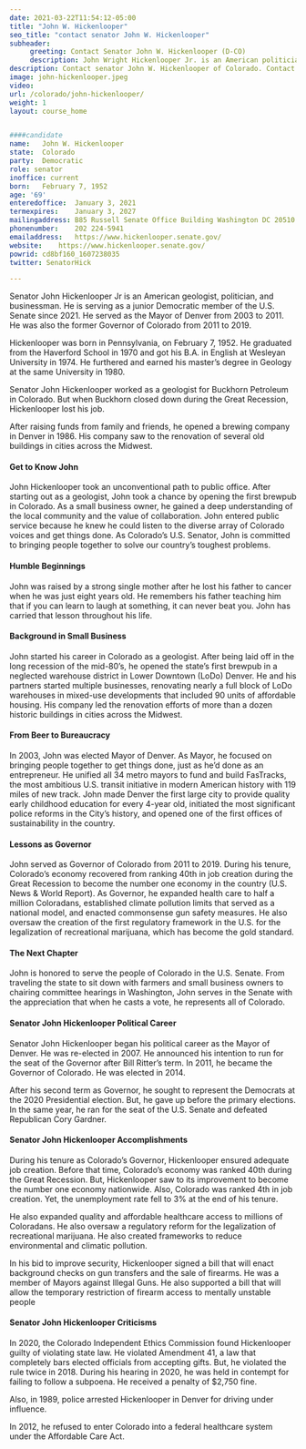 ```yaml
---
date: 2021-03-22T11:54:12-05:00
title: "John W. Hickenlooper"
seo_title: "contact senator John W. Hickenlooper"
subheader:
     greeting: Contact Senator John W. Hickenlooper (D-CO)
     description: John Wright Hickenlooper Jr. is an American politician, businessman, and geologist serving as the junior United States Senator from Colorado since 2021.
description: Contact senator John W. Hickenlooper of Colorado. Contact information for John W. Hickenlooper includes email address, phone number, and mailing address.
image: john-hickenlooper.jpeg
video: 
url: /colorado/john-hickenlooper/
weight: 1
layout: course_home


####candidate
name:	John W. Hickenlooper
state:	Colorado
party:	Democratic
role: senator
inoffice: current
born:	February 7, 1952 
age: '69'
enteredoffice:	January 3, 2021
termexpires:	January 3, 2027
mailingaddress: B85 Russell Senate Office Building Washington DC 20510
phonenumber:	202 224-5941
emailaddress:	https://www.hickenlooper.senate.gov/
website:	https://www.hickenlooper.senate.gov/
powrid: cd8bf160_1607238035
twitter: SenatorHick

---
```

Senator John Hickenlooper Jr is an American geologist, politician, and businessman. He is serving as a junior Democratic member of the U.S. Senate since 2021. He served as the Mayor of Denver from 2003 to 2011. He was also the former Governor of Colorado from 2011 to 2019.

Hickenlooper was born in Pennsylvania, on February 7, 1952. He graduated from the Haverford School in 1970 and got his B.A. in English at Wesleyan University in 1974. He furthered and earned his master’s degree in Geology at the same University in 1980.

Senator John Hickenlooper worked as a geologist for Buckhorn Petroleum in Colorado. But when Buckhorn closed down during the Great Recession, Hickenlooper lost his job.

After raising funds from family and friends, he opened a brewing company in Denver in 1986. His company saw to the renovation of several old buildings in cities across the Midwest.

#### Get to Know John
John Hickenlooper took an unconventional path to public office. After starting out as a geologist, John took a chance by opening the first brewpub in Colorado. As a small business owner, he gained a deep understanding of the local community and the value of collaboration. John entered public service because he knew he could listen to the diverse array of Colorado voices and get things done. As Colorado’s U.S. Senator, John is committed to bringing people together to solve our country’s toughest problems.

#### Humble Beginnings
John was raised by a strong single mother after he lost his father to cancer when he was just eight years old. He remembers his father teaching him that if you can learn to laugh at something, it can never beat you. John has carried that lesson throughout his life.

#### Background in Small Business
John started his career in Colorado as a geologist. After being laid off in the long recession of the mid-80’s, he opened the state’s first brewpub in a neglected warehouse district in Lower Downtown (LoDo) Denver. He and his partners started multiple businesses, renovating nearly a full block of LoDo warehouses in mixed-use developments that included 90 units of affordable housing. His company led the renovation efforts of more than a dozen historic buildings in cities across the Midwest.

#### From Beer to Bureaucracy
In 2003, John was elected Mayor of Denver. As Mayor, he focused on bringing people together to get things done, just as he’d done as an entrepreneur. He unified all 34 metro mayors to fund and build FasTracks, the most ambitious U.S. transit initiative in modern American history with 119 miles of new track. John made Denver the first large city to provide quality early childhood education for every 4-year old, initiated the most significant police reforms in the City’s history, and opened one of the first offices of sustainability in the country.

#### Lessons as Governor
John served as Governor of Colorado from 2011 to 2019. During his tenure, Colorado’s economy recovered from ranking 40th in job creation during the Great Recession to become the number one economy in the country (U.S. News & World Report). As Governor, he expanded health care to half a million Coloradans, established climate pollution limits that served as a national model, and enacted commonsense gun safety measures. He also oversaw the creation of the first regulatory framework in the U.S. for the legalization of recreational marijuana, which has become the gold standard.

#### The Next Chapter
John is honored to serve the people of Colorado in the U.S. Senate. From traveling the state to sit down with farmers and small business owners to chairing committee hearings in Washington, John serves in the Senate with the appreciation that when he casts a vote, he represents all of Colorado.

#### Senator John Hickenlooper Political Career

Senator John Hickenlooper began his political career as the Mayor of Denver. He was re-elected in 2007. He announced his intention to run for the seat of the Governor after Bill Ritter’s term. In 2011, he became the Governor of Colorado. He was elected in 2014.

After his second term as Governor, he sought to represent the Democrats at the 2020 Presidential election. But, he gave up before the primary elections. In the same year, he ran for the seat of the U.S. Senate and defeated Republican Cory Gardner.

#### Senator John Hickenlooper Accomplishments

During his tenure as Colorado’s Governor, Hickenlooper ensured adequate job creation. Before that time, Colorado’s economy was ranked 40th during the Great Recession. But, Hickenlooper saw to its improvement to become the number one economy nationwide. Also, Colorado was ranked 4th in job creation. Yet, the unemployment rate fell to 3% at the end of his tenure.

He also expanded quality and affordable healthcare access to millions of Coloradans. He also oversaw a regulatory reform for the legalization of recreational marijuana. He also created frameworks to reduce environmental and climatic pollution.

In his bid to improve security, Hickenlooper signed a bill that will enact background checks on gun transfers and the sale of firearms. He was a member of Mayors against Illegal Guns. He also supported a bill that will allow the temporary restriction of firearm access to mentally unstable people

#### Senator John Hickenlooper Criticisms

In 2020, the Colorado Independent Ethics Commission found Hickenlooper guilty of violating state law. He violated Amendment 41, a law that completely bars elected officials from accepting gifts. But, he violated the rule twice in 2018. During his hearing in 2020, he was held in contempt for failing to follow a subpoena. He received a penalty of $2,750 fine.

Also, in 1989, police arrested Hickenlooper in Denver for driving under influence.

In 2012, he refused to enter Colorado into a federal healthcare system under the Affordable Care Act.